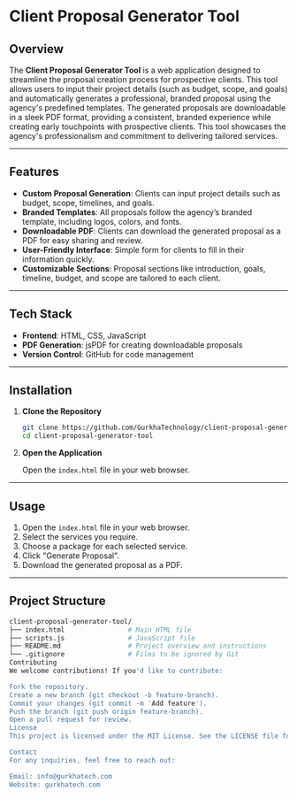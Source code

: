 # **Client Proposal Generator Tool**

## Overview

The **Client Proposal Generator Tool** is a web application designed to streamline the proposal creation process for prospective clients. This tool allows users to input their project details (such as budget, scope, and goals) and automatically generates a professional, branded proposal using the agency's predefined templates. The generated proposals are downloadable in a sleek PDF format, providing a consistent, branded experience while creating early touchpoints with prospective clients. This tool showcases the agency's professionalism and commitment to delivering tailored services.

---

## Features

- **Custom Proposal Generation**: Clients can input project details such as budget, scope, timelines, and goals.
- **Branded Templates**: All proposals follow the agency’s branded template, including logos, colors, and fonts.
- **Downloadable PDF**: Clients can download the generated proposal as a PDF for easy sharing and review.
- **User-Friendly Interface**: Simple form for clients to fill in their information quickly.
- **Customizable Sections**: Proposal sections like introduction, goals, timeline, budget, and scope are tailored to each client.

---

## Tech Stack

- **Frontend**: HTML, CSS, JavaScript
- **PDF Generation**: jsPDF for creating downloadable proposals
- **Version Control**: GitHub for code management

---

## Installation

1. **Clone the Repository**

    ```bash
    git clone https://github.com/GurkhaTechnology/client-proposal-generator-tool.git
    cd client-proposal-generator-tool
    ```

2. **Open the Application**

    Open the `index.html` file in your web browser.

---

## Usage

1. Open the `index.html` file in your web browser.
2. Select the services you require.
3. Choose a package for each selected service.
4. Click "Generate Proposal".
5. Download the generated proposal as a PDF.

---

## Project Structure

```bash
client-proposal-generator-tool/
├── index.html                # Main HTML file
├── scripts.js                # JavaScript file
├── README.md                 # Project overview and instructions
└── .gitignore                # Files to be ignored by Git
Contributing
We welcome contributions! If you'd like to contribute:

Fork the repository.
Create a new branch (git checkout -b feature-branch).
Commit your changes (git commit -m 'Add feature').
Push the branch (git push origin feature-branch).
Open a pull request for review.
License
This project is licensed under the MIT License. See the LICENSE file for more details.

Contact
For any inquiries, feel free to reach out:

Email: info@gurkhatech.com
Website: gurkhatech.com
